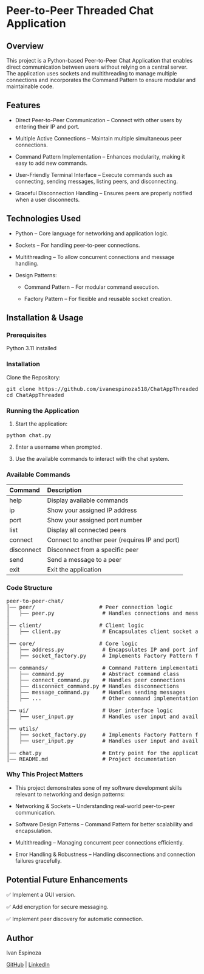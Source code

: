 # Peer-to-Peer Threaded Chat Application

## Overview

This project is a Python-based Peer-to-Peer Chat Application that enables direct communication between users without relying on a central server. The application uses sockets and multithreading to manage multiple connections and incorporates the Command Pattern to ensure modular and maintainable code.

## Features

- Direct Peer-to-Peer Communication – Connect with other users by entering their IP and port.

- Multiple Active Connections – Maintain multiple simultaneous peer connections.

- Command Pattern Implementation – Enhances modularity, making it easy to add new commands.

- User-Friendly Terminal Interface – Execute commands such as connecting, sending messages, listing peers, and disconnecting.

- Graceful Disconnection Handling – Ensures peers are properly notified when a user disconnects.

## Technologies Used

- Python – Core language for networking and application logic.

- Sockets – For handling peer-to-peer connections.

- Multithreading – To allow concurrent connections and message handling.

- Design Patterns:

    - Command Pattern – For modular command execution.

    - Factory Pattern – For flexible and reusable socket creation.

## Installation & Usage

### Prerequisites

Python 3.11 installed

### Installation

Clone the Repository:

<pre>git clone https://github.com/ivanespinoza518/ChatAppThreaded.git 
cd ChatAppThreaded</pre>

### Running the Application

1.   Start the application:

<pre>python chat.py</pre>

2.   Enter a username when prompted.

3.   Use the available commands to interact with the chat system.

### Available Commands

| Command | Description |
|:--------------|:--------------|
| help  | Display available commands  |
| ip | Show your assigned IP address   |
| port  | Show your assigned port number   |
| list  | Display all connected peers   |
| connect  | Connect to another peer (requires IP and port)   |
| disconnect  | Disconnect from a specific peer   |
| send  | Send a message to a peer   |
| exit  | Exit the application   |


### Code Structure

<pre>peer-to-peer-chat/
│── peer/                    # Peer connection logic
│   ├── peer.py               # Handles connections and messaging
│   
│── client/                  # Client logic
│   ├── client.py             # Encapsulates client socket and metadata
│
│── core/                    # Core logic
│   ├── address.py            # Encapsulates IP and port information
│   ├── socket_factory.py     # Implements Factory Pattern for socket creation
│
│── commands/                 # Command Pattern implementation
│   ├── command.py            # Abstract command class
│   ├── connect_command.py    # Handles peer connections
│   ├── disconnect_command.py # Handles disconnections
│   ├── message_command.py    # Handles sending messages
│   ├── ...                   # Other command implementations
│
│── ui/                       # User interface logic
│   ├── user_input.py         # Handles user input and available ports
│
│── utils/
│   ├── socket_factory.py     # Implements Factory Pattern for socket creation
│   ├── user_input.py         # Handles user input and available ports
│
│── chat.py                   # Entry point for the application
│── README.md                 # Project documentation</pre>


### Why This Project Matters

- This project demonstrates sone of my software development skills relevant to networking and design patterns:

- Networking & Sockets – Understanding real-world peer-to-peer communication.

- Software Design Patterns – Command Pattern for better scalability and encapsulation.

- Multithreading – Managing concurrent peer connections efficiently.

- Error Handling & Robustness – Handling disconnections and connection failures gracefully.

## Potential Future Enhancements

✅ Implement a GUI version.

✅ Add encryption for secure messaging.

✅ Implement peer discovery for automatic connection.


## Author

Ivan Espinoza

[GitHub](https://github.com/ivanespinoza518) | [LinkedIn](https://www.linkedin.com/in/ivanespinoza7887/)
